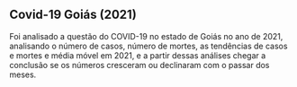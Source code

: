 ## Covid-19 Goiás (2021)

Foi analisado a questão do COVID-19 no estado de Goiás no ano de 2021, analisando o número de casos, número de mortes, as tendências de casos e mortes e média móvel em 2021, e a partir dessas análises chegar a conclusão se os números cresceram ou declinaram com o passar dos meses.
